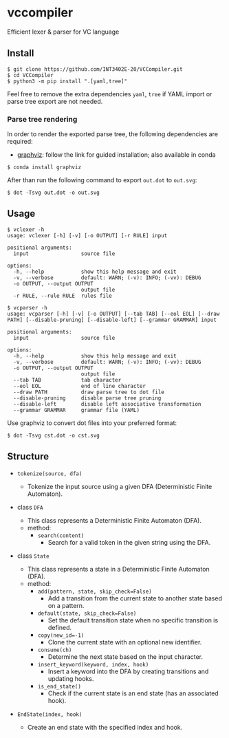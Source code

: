 # vccompiler

Efficient lexer & parser for VC language

## Install

```shell
$ git clone https://github.com/INT3402E-20/VCCompiler.git
$ cd VCCompiler
$ python3 -m pip install ".[yaml,tree]"
```

Feel free to remove the extra dependencies `yaml`, `tree` if YAML import or parse tree export are not needed.

### Parse tree rendering
In order to render the exported parse tree, the following dependencies are required:
- [graphviz](https://www.graphviz.org/download/): follow the link for guided installation; also available in conda
```shell
$ conda install graphviz
```

After than run the following command to export `out.dot` to `out.svg`:
```shell
$ dot -Tsvg out.dot -o out.svg
```

## Usage

```shell
$ vclexer -h
usage: vclexer [-h] [-v] [-o OUTPUT] [-r RULE] input

positional arguments:
  input                 source file

options:
  -h, --help            show this help message and exit
  -v, --verbose         default: WARN; (-v): INFO; (-vv): DEBUG
  -o OUTPUT, --output OUTPUT
                        output file
  -r RULE, --rule RULE  rules file
```

```shell
$ vcparser -h
usage: vcparser [-h] [-v] [-o OUTPUT] [--tab TAB] [--eol EOL] [--draw PATH] [--disable-pruning] [--disable-left] [--grammar GRAMMAR] input

positional arguments:
  input                 source file

options:
  -h, --help            show this help message and exit
  -v, --verbose         default: WARN; (-v): INFO; (-vv): DEBUG
  -o OUTPUT, --output OUTPUT
                        output file
  --tab TAB             tab character
  --eol EOL             end of line character
  --draw PATH           draw parse tree to dot file
  --disable-pruning     disable parse tree pruning
  --disable-left        disable left associative transformation
  --grammar GRAMMAR     grammar file (YAML)
```

Use graphviz to convert dot files into your preferred format:
```shell
$ dot -Tsvg cst.dot -o cst.svg
```

## Structure

- `tokenize(source, dfa)`
  - Tokenize the input source using a given DFA (Deterministic Finite Automaton).

- class `DFA`
  - This class represents a Deterministic Finite Automaton (DFA).
  - method:
    - `search(content)`
      - Search for a valid token in the given string using the DFA.

- class `State`
  - This class represents a state in a Deterministic Finite Automaton (DFA).
  - method:
    - `add(pattern, state, skip_check=False)`
      - Add a transition from the current state to another state based on a pattern.
    - `default(state, skip_check=False)`
      - Set the default transition state when no specific transition is defined.
    - `copy(new_id=-1)`
      - Clone the current state with an optional new identifier.
    - `consume(ch)`
      - Determine the next state based on the input character.
    - `insert_keyword(keyword, index, hook)`
      - Insert a keyword into the DFA by creating transitions and updating hooks.
    - `is_end_state()`
      - Check if the current state is an end state (has an associated hook).

- `EndState(index, hook)`
  - Create an end state with the specified index and hook.